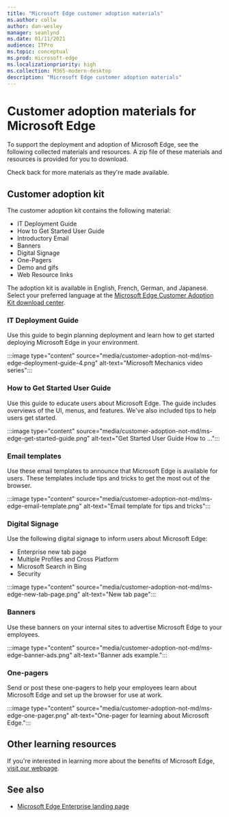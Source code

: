 ```yaml
---
title: "Microsoft Edge customer adoption materials"
ms.author: collw
author: dan-wesley
manager: seanlynd
ms.date: 01/11/2021
audience: ITPro
ms.topic: conceptual
ms.prod: microsoft-edge
ms.localizationpriority: high
ms.collection: M365-modern-desktop
description: "Microsoft Edge customer adoption materials"
---
```


# Customer adoption materials for Microsoft Edge

To support the deployment and adoption of Microsoft Edge, see the following collected materials and resources. A zip file of these materials and resources is provided for you to download.

Check back for more materials as they're made available.

## Customer adoption kit

The customer adoption kit contains the following material:

- IT Deployment Guide
- How to Get Started User Guide
- Introductory Email
- Banners
- Digital Signage
- One-Pagers
- Demo and gifs
- Web Resource links

The adoption kit is available in English, French, German, and Japanese. Select your preferred language at the [Microsoft Edge Customer Adoption Kit download center](https://www.microsoft.com/download/details.aspx?id=102119).

### IT Deployment Guide

Use this guide to begin planning deployment and learn how to get started deploying Microsoft Edge in your environment.

:::image type="content" source="media/customer-adoption-not-md/ms-edge-deployment-guide-4.png" alt-text="Microsoft Mechanics video series":::

### How to Get Started User Guide

Use this guide to educate users about Microsoft Edge. The guide includes overviews of the UI, menus, and features. We've also included tips to help users get started.

:::image type="content" source="media/customer-adoption-not-md/ms-edge-get-started-guide.png" alt-text="Get Started User Guide How to ...":::

### Email templates

Use these email templates to announce that Microsoft Edge is available for users. These templates include tips and tricks to get the most out of the browser.

:::image type="content" source="media/customer-adoption-not-md/ms-edge-email-template.png" alt-text="Email template for tips and tricks":::

### Digital Signage

Use the following digital signage to inform users about Microsoft Edge:

- Enterprise new tab page
- Multiple Profiles and Cross Platform
- Microsoft Search in Bing
- Security

:::image type="content" source="media/customer-adoption-not-md/ms-edge-new-tab-page.png" alt-text="New tab page":::

### Banners

Use these banners on your internal sites to advertise Microsoft Edge to your employees.

:::image type="content" source="media/customer-adoption-not-md/ms-edge-banner-ads.png" alt-text="Banner ads example.":::

### One-pagers

Send or post these one-pagers to help your employees learn about Microsoft Edge and set up the browser for use at work.

:::image type="content" source="media/customer-adoption-not-md/ms-edge-one-pager.png" alt-text="One-pager for learning about Microsoft Edge.":::

## Other learning resources

If you're interested in learning more about the benefits of Microsoft Edge, [visit our webpage](https://www.microsoft.com/edge/business).

## See also

- [Microsoft Edge Enterprise landing page](https://aka.ms/EdgeEnterprise)
